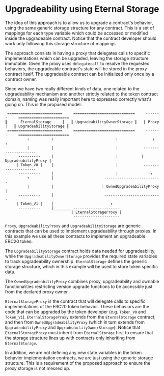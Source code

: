 # Upgradeability using Eternal Storage

The idea of this approach is to allow us to upgrade a contract's behavior, using the same generic storage structure 
for any contract. This is a set of mappings for each type variable which could be accessed or modified inside the 
upgradeable contract. Notice that the contract developer should work only following this storage structure of mappings.

The approach consists in having a proxy that delegates calls to specific implementations which can be upgraded,
leaving the storage structure immutable. Given the proxy uses `delegatecall` to resolve the requested behaviors,
the upgradeable contract's state will be stored in the proxy contract itself.
The upgradeable contract can be initialized only once by a contract owner.

Since we have two really different kinds of data, one related to the upgradeability mechanism and another
strictly related to the token contract domain, naming was really important here to expressed correctly what's
going on. This is the proposed model:

     =========================     ============================     -------     =======================
    ║      EternalStorage     ║   ║ UpgradeabilityOwnerStorage ║   | Proxy |   ║ UpgradeabilityStorage ║
     =========================     ============================     -------     =======================
              ↑          ↑                            ↑                ↑            ↑
              |          |                            |            ---------------------
          ----------     |                            |           | UpgradeabilityProxy |
         | Token_V0 |    |                            |            ---------------------
          ----------     |                            |               ↑
              ↑          |                       --------------------------
              |          |                      | OwnedUpgradeabilityProxy |
          ----------     |                       --------------------------
         | Token_V1 |    |                          ↑
          ----------     |________ ---------------------
                                  | EternalStorageProxy |
                                   ---------------------

`Proxy`, `UpgradeabilityProxy` and `UpgradeabilityStorage` are generic contracts that can be used to implement
upgradeability through proxies. In this example we use all these contracts to implement an upgradeable ERC20 token. 

The `UpgradeabilityStorage` contract holds data needed for upgradeability, while the `UpgradeabilityOwnerStorage`
provides the required state variables to track upgradeability ownership. `EternalStorage` defines the generic storage
structure, which in this example will be used to store token specific data.

The `OwnedUpgradeabilityProxy` combines proxy, upgradeability and ownable functionalities restricting version upgrade
functions to be accessible just from the declared proxy owner.

`EternalStorageProxy` is the contract that will delegate calls to specific implementations of the ERC20 token behavior.
These behaviors are the code that can be upgraded by the token developer (e.g. `Token_V0` and `Token_V1`).
`EternalStorageProxy` extends from the `EternalStorage` contract, and then from `OwnedUpgradeabilityProxy` (which in
turn extends from `UpgradeabilityProxy` and `UpgradeabilityOwnerStorage`). Notice that `EternalStorageProxy` must
inherit from `EternalStorage` first to ensure that the storage structure lines up with contracts only inheriting from
`EternalStorage`.

In addition, we are not defining any new state variables in the token behavior implementation contracts, we are just
using the generic storage structure. This is a requirement of the proposed approach to ensure the proxy storage 
is not messed up.
